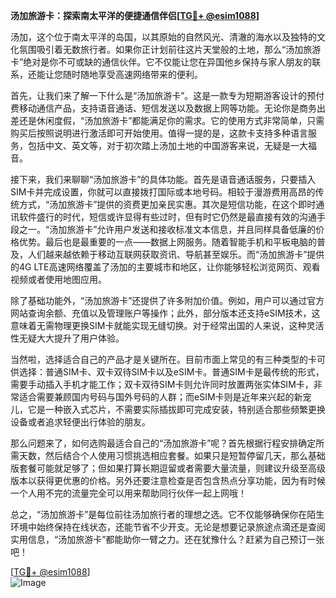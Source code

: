 **汤加旅游卡：探索南太平洋的便捷通信伴侣[[TG💪+ @esim1088](https://t.me/s/esim1088)]**

汤加，这个位于南太平洋的岛国，以其原始的自然风光、清澈的海水以及独特的文化氛围吸引着无数旅行者。如果你正计划前往这片天堂般的土地，那么“汤加旅游卡”绝对是你不可或缺的通信伙伴。它不仅能让您在异国他乡保持与家人朋友的联系，还能让您随时随地享受高速网络带来的便利。

首先，让我们来了解一下什么是“汤加旅游卡”。这是一款专为短期游客设计的预付费移动通信产品，支持语音通话、短信发送以及数据上网等功能。无论你是商务出差还是休闲度假，“汤加旅游卡”都能满足你的需求。它的使用方式非常简单，只需购买后按照说明进行激活即可开始使用。值得一提的是，这款卡支持多种语言服务，包括中文、英文等，对于初次踏上汤加土地的中国游客来说，无疑是一大福音。

接下来，我们来聊聊“汤加旅游卡”的具体功能。首先是语音通话服务，只要插入SIM卡并完成设置，你就可以直接拨打国际或本地号码。相较于漫游费用高昂的传统方式，“汤加旅游卡”提供的资费更加亲民实惠。其次是短信功能，在这个即时通讯软件盛行的时代，短信或许显得有些过时，但有时它仍然是最直接有效的沟通手段之一。“汤加旅游卡”允许用户发送和接收标准文本信息，并且同样具备低廉的价格优势。最后也是最重要的一点——数据上网服务。随着智能手机和平板电脑的普及，人们越来越依赖于移动互联网获取资讯、导航甚至娱乐。而“汤加旅游卡”提供的4G LTE高速网络覆盖了汤加的主要城市和地区，让你能够轻松浏览网页、观看视频或者使用地图应用。

除了基础功能外，“汤加旅游卡”还提供了许多附加价值。例如，用户可以通过官方网站查询余额、充值以及管理账户等操作；此外，部分版本还支持eSIM技术，这意味着无需物理更换SIM卡就能实现无缝切换。对于经常出国的人来说，这种灵活性无疑大大提升了用户体验。

当然啦，选择适合自己的产品才是关键所在。目前市面上常见的有三种类型的卡可供选择：普通SIM卡、双卡双待SIM卡以及eSIM卡。普通SIM卡是最传统的形式，需要手动插入手机才能工作；双卡双待SIM卡则允许同时放置两张实体SIM卡，非常适合需要兼顾国内号码与国外号码的人群；而eSIM卡则是近年来兴起的新宠儿，它是一种嵌入式芯片，不需要实际插拔即可完成安装，特别适合那些频繁更换设备或者追求轻便出行体验的朋友。

那么问题来了，如何选购最适合自己的“汤加旅游卡”呢？首先根据行程安排确定所需天数，然后结合个人使用习惯挑选相应套餐。如果只是短暂停留几天，那么基础版套餐可能就足够了；但如果打算长期逗留或者需要大量流量，则建议升级至高级版本以获得更优惠的价格。另外还要注意检查是否包含热点分享功能，因为有时候一个人用不完的流量完全可以用来帮助同行伙伴一起上网哦！

总之，“汤加旅游卡”是每位前往汤加旅行者的理想之选。它不仅能够确保你在陌生环境中始终保持在线状态，还能节省不少开支。无论是想要记录旅途点滴还是查阅实用信息，“汤加旅游卡”都能助你一臂之力。还在犹豫什么？赶紧为自己预订一张吧！

[[TG💪+ @esim1088](https://t.me/s/esim1088)]  
![Image](https://i.postimg.cc/4NQfJmqS/Snipaste-2025-05-13-00-14-12.png)